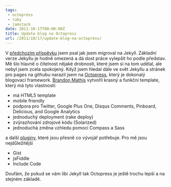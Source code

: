 ```yaml
---
tags:
 - octopress
 - ruby
 - jamstack
date: 2011-10-17T00:00:00Z
title: Update blog na Octopress
url: /2011/10/17/update-blog-na-octopress/
---
```


V [předchozím příspěvku](https://blog.prskavec.net/2011/09/Migrace-z-Wordpressu-na-Jekyll/) jsem psal jak jsem migroval na Jekyll. Základní verze Jekyllu je hodně omezená a dá dost práce vylepšit ho podle představ. Mě šlo hlavně o čitelnost nějaké drobnosti, které jsem si na tom udělal, ale nebyl jsem zcela spokojený. Když jsem hledal dále ve svět Jekyllu a stránek pro pages na githubu narazil jsem na [Octopress](https://octopress.org/), který je dokonalý blogovací framework. [Brandon Mathis](https://brandonmathis.com/) vytvořil krasný a funkční template, který má tyto vlastnosti:

- má HTML5 template
- mobile friendly
- podpora pro Twitter, Google Plus One, Disqus Comments, Pinboard, Delicious, and Google Analytics
- jednoduchý deployment (rake deploy)
- zvýrazňování zdrojové kódu (Solarized)
- jednoduchá změna vzhledu pomocí Compass a Sass

a další [pluginy](https://octopress.org/docs/plugins/), které jsou přesně co vývojář potřebuje. Pro mě jsou nejdůležitější

- Gist
- jsFiddle
- Include Code

Doufám, že pokud se vám líbí Jekyll tak Octopress je ještě trochu lepší a na stejném základě.
